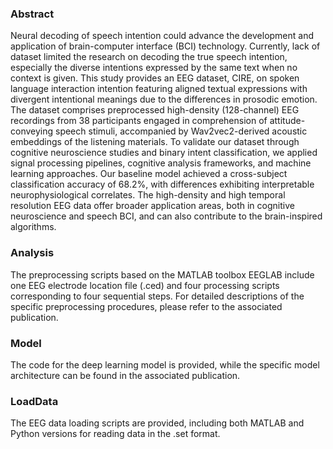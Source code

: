 ### Abstract
Neural decoding of speech intention could advance the development and application of brain-computer interface (BCI) technology. Currently, lack of dataset limited the research on decoding the true speech intention, especially the diverse intentions expressed by the same text when no context is given. This study provides an EEG dataset, CIRE, on spoken language interaction intention featuring aligned textual expressions with divergent intentional meanings due to the differences in prosodic emotion. The dataset comprises preprocessed high-density (128-channel) EEG recordings from 38 participants engaged in comprehension of attitude-conveying speech stimuli, accompanied by Wav2vec2-derived acoustic embeddings of the listening materials. To validate our dataset through cognitive neuroscience studies and binary intent classification, we applied signal processing pipelines, cognitive analysis frameworks, and machine learning approaches. Our baseline model achieved a cross-subject classification accuracy of 68.2$\%$, with differences exhibiting interpretable neurophysiological correlates. The high-density and high temporal resolution EEG data offer broader application areas, both in cognitive neuroscience and speech BCI, and can also contribute to the brain-inspired algorithms.

### Analysis
The preprocessing scripts based on the MATLAB toolbox EEGLAB include one EEG electrode location file (.ced) and four processing scripts corresponding to four sequential steps. For detailed descriptions of the specific preprocessing procedures, please refer to the associated publication.

### Model
The code for the deep learning model is provided, while the specific model architecture can be found in the associated publication.

### LoadData
The EEG data loading scripts are provided, including both MATLAB and Python versions for reading data in the .set format.
